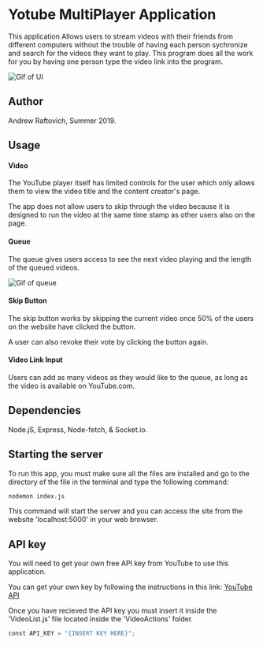 # Yotube MultiPlayer Application

This application Allows users to stream videos with their friends from different computers without the trouble of having each person sychronize 
and search for the videos they want to play. This program does all the 
work for you by having one person type the video link into the program.

![Gif of UI](https://github.com/Kalatco/YouTubeMultiPlay/blob/master/gif1.gif)

## Author

Andrew Raftovich, Summer 2019.

## Usage

#### Video
The YouTube player itself has limited controls for the user 
which only allows them to view the video title and the content 
creator's page.

The app does not allow users to skip through the video because 
it is designed to run the video at the same time stamp as other 
users also on the page.

#### Queue
The queue gives users access to see the next video playing and
the length of the queued videos.

![Gif of queue](https://github.com/Kalatco/YouTubeMultiPlay/blob/master/gif2.gif)

#### Skip Button
The skip button works by skipping the current video once 50% 
of the users on the website have clicked the button. 

A user can also revoke their vote by clicking the button again.

#### Video Link Input
Users can add as many videos as they would like to the queue, as 
long as the video is available on YouTube.com.

## Dependencies

Node.jS, Express, Node-fetch, & Socket.io.

## Starting the server

To run this app, you must make sure all the files are installed and go to the directory of the file in the terminal and type the following command:
```bash
nodemon index.js
```
This command will start the server and you can access the site from the website 'localhost:5000' in your web browser.

## API key

You will need to get your own free API key from YouTube to use this
application.

You can get your own key by following the instructions in this link:
[YouTube API](https://developers.google.com/youtube/v3/getting-started)

Once you have recieved the API key you must insert it inside the 'VideoList.js' file located inside the 'VideoActions' folder.
```python
const API_KEY = "{INSERT KEY HERE}";
````

